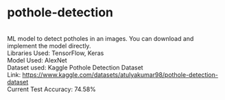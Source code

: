 # pothole-detection
\
ML model to detect potholes in an images. You can download and implement the model directly.
\
Libraries Used: TensorFlow, Keras
\
Model Used: AlexNet
\
Dataset used: Kaggle Pothole Detection Dataset
\
Link: https://www.kaggle.com/datasets/atulyakumar98/pothole-detection-dataset
\
Current Test Accuracy: 74.58%
